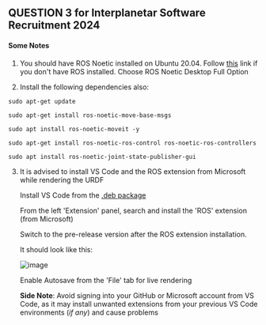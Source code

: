 ## QUESTION 3 for Interplanetar Software Recruitment 2024 


#### Some Notes

1.   You should have ROS Noetic installed on Ubuntu 20.04. Follow [this](https://wiki.ros.org/noetic/Installation/Ubuntu) link if you don't have ROS installed. Choose ROS Noetic Desktop Full Option

2.   Install the following dependencies also:

    sudo apt-get update
    
    sudo apt-get install ros-noetic-move-base-msgs

    sudo apt install ros-noetic-moveit -y

    sudo apt-get install ros-noetic-ros-control ros-noetic-ros-controllers
  
    sudo apt install ros-noetic-joint-state-publisher-gui

    

3.  It is advised to install VS Code and the ROS extension from Microsoft while rendering the URDF

    Install VS Code from the [.deb package](https://go.microsoft.com/fwlink/?LinkID=760868)

    From the left 'Extension' panel, search and install the 'ROS' extension (from Microsoft) 

    Switch to the pre-release version after the ROS extension installation.

    It should look like this:

    ![image](https://github.com/InterplanetarCodebase/six_dof_spatial_manipulator/assets/100117385/052afb70-e53e-4f97-8fb0-bfa48c3f9c73)

    Enable Autosave from the 'File' tab for live rendering

    <b>Side Note</b>: Avoid signing into your GitHub or Microsoft account from VS Code, as it may install unwanted extensions from your previous VS Code environments (_if any_) and cause problems
